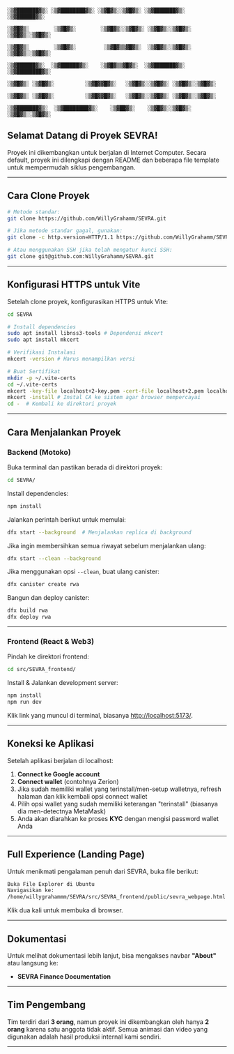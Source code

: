 ```
                                                                          ░▒▓███████▓▒░ ░▒▓████████▓▒░ ░▒▓█▓▒░░▒▓█▓▒░ ░▒▓███████▓▒░   ░▒▓██████▓▒░  
                                                                         ░▒▓█▓▒░        ░▒▓█▓▒░        ░▒▓█▓▒░░▒▓█▓▒░ ░▒▓█▓▒░░▒▓█▓▒░ ░▒▓█▓▒░░▒▓█▓▒░ 
                                                                         ░▒▓█▓▒░        ░▒▓█▓▒░         ░▒▓█▓▒▒▓█▓▒░  ░▒▓█▓▒░░▒▓█▓▒░ ░▒▓█▓▒░░▒▓█▓▒░ 
                                                                          ░▒▓██████▓▒░  ░▒▓██████▓▒░    ░▒▓█▓▒▒▓█▓▒░  ░▒▓███████▓▒░  ░▒▓████████▓▒░ 
                                                                                ░▒▓█▓▒░ ░▒▓█▓▒░          ░▒▓█▓▓█▓▒░   ░▒▓█▓▒░░▒▓█▓▒░ ░▒▓█▓▒░░▒▓█▓▒░ 
                                                                                ░▒▓█▓▒░ ░▒▓█▓▒░          ░▒▓█▓▓█▓▒░   ░▒▓█▓▒░░▒▓█▓▒░ ░▒▓█▓▒░░▒▓█▓▒░ 
                                                                         ░▒▓███████▓▒░  ░▒▓████████▓▒░    ░▒▓██▓▒░    ░▒▓█▓▒░░▒▓█▓▒░ ░▒▓█▓▒░░▒▓█▓▒░ 
```
                                                                    

## Selamat Datang di Proyek SEVRA!
Proyek ini dikembangkan untuk berjalan di Internet Computer. Secara default, proyek ini dilengkapi dengan README dan beberapa file template untuk mempermudah siklus pengembangan.

---

## Cara Clone Proyek

```bash
# Metode standar:
git clone https://github.com/WillyGrahamm/SEVRA.git

# Jika metode standar gagal, gunakan:
git clone -c http.version=HTTP/1.1 https://github.com/WillyGrahamm/SEVRA.git

# Atau menggunakan SSH jika telah mengatur kunci SSH:
git clone git@github.com:WillyGrahamm/SEVRA.git
```

---

## Konfigurasi HTTPS untuk Vite

Setelah clone proyek, konfigurasikan HTTPS untuk Vite:

```bash
cd SEVRA

# Install dependencies
sudo apt install libnss3-tools # Dependensi mkcert
sudo apt install mkcert

# Verifikasi Instalasi
mkcert -version # Harus menampilkan versi

# Buat Sertifikat
mkdir -p ~/.vite-certs
cd ~/.vite-certs
mkcert -key-file localhost+2-key.pem -cert-file localhost+2.pem localhost 127.0.0.1 ::1
mkcert -install # Instal CA ke sistem agar browser mempercayai
cd -  # Kembali ke direktori proyek
```

---

## Cara Menjalankan Proyek

### Backend (Motoko)

Buka terminal dan pastikan berada di direktori proyek:

```bash
cd SEVRA/
```

Install dependencies:

```bash
npm install
```

Jalankan perintah berikut untuk memulai:

```bash
dfx start --background  # Menjalankan replica di background
```

Jika ingin membersihkan semua riwayat sebelum menjalankan ulang:

```bash
dfx start --clean --background
```

Jika menggunakan opsi `--clean`, buat ulang canister:

```bash
dfx canister create rwa
```

Bangun dan deploy canister:

```bash
dfx build rwa
dfx deploy rwa
```

---

### Frontend (React & Web3)

Pindah ke direktori frontend:

```bash
cd src/SEVRA_frontend/
```

Install & Jalankan development server:

```bash
npm install
npm run dev
```

Klik link yang muncul di terminal, biasanya [http://localhost:5173/](http://localhost:5173/).

---

## Koneksi ke Aplikasi

Setelah aplikasi berjalan di localhost:

1. **Connect ke Google account**
2. **Connect wallet** (contohnya Zerion)
3. Jika sudah memiliki wallet yang terinstall/men-setup walletnya, refresh halaman dan klik kembali opsi connect wallet
4. Pilih opsi wallet yang sudah memiliki keterangan "terinstall" (biasanya dia men-detectnya MetaMask)
5. Anda akan diarahkan ke proses **KYC** dengan mengisi password wallet Anda

---

## Full Experience (Landing Page)

Untuk menikmati pengalaman penuh dari SEVRA, buka file berikut:

```bash
Buka File Explorer di Ubuntu
Navigasikan ke:
/home/willygrahammm/SEVRA/src/SEVRA_frontend/public/sevra_webpage.html
```

Klik dua kali untuk membuka di browser.

---

## Dokumentasi

Untuk melihat dokumentasi lebih lanjut, bisa mengakses navbar **"About"** atau langsung ke:

- **SEVRA Finance Documentation**

---

## Tim Pengembang

Tim terdiri dari **3 orang**, namun proyek ini dikembangkan oleh hanya **2 orang** karena satu anggota tidak aktif. Semua animasi dan video yang digunakan adalah hasil produksi internal kami sendiri.

---
